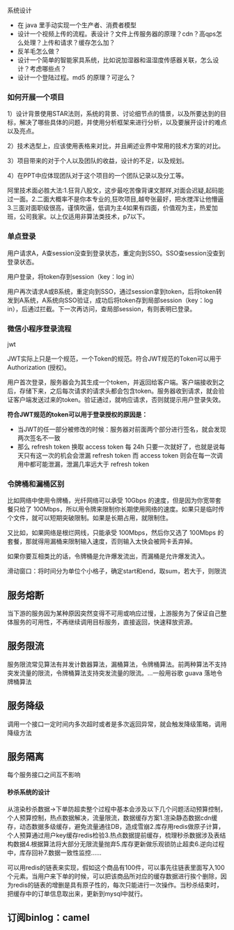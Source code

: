 系统设计

- 在 java 里手动实现一个生产者、消费者模型 
- 设计一个视频上传的流程。表设计？文件上传服务器的原理？cdn？高qps怎么处理？上传和请求？缓存怎么加？ 
- 反羊毛怎么做？ 
- 设计一个简单的智能家具系统，比如说加湿器和温湿度传感器关联，怎么设计？考虑哪些点？ 
- 设计一个登陆过程。md5 的原理？可逆么？

### 如何开展一个项目

1）设计背景使用STAR法则，系统的背景、讨论细节点的情景，以及所要达到的目标，解决了哪些具体的问题，并使用分析框架来进行分析，以及要展开设计的难点以及亮点。

2）技术选型上，应该使用表格来对比，并且阐述业界中常用的技术方案的对比。

3）项目带来的对于个人以及团队的收益，设计的不足，以及规划。

4）在PPT中应体现团队对于这个项目的一个团队记录以及分工等。

阿里技术面必胜大法:1.狂背八股文，这步最吃苦像背课文那样,对面会迟疑,起码能过一面。2.二面大概率不是你本专业的,狂吹项目,越夸张最好，把水搅浑让他懵逼3.三面对面职级很高，谨慎吹逼，低调为主4如果有四面，价值观为主，热爱加班，公司我家。以上仅适用非算法类技术，p7以下。

### 单点登录

用户请求A，A查session没查到登录状态，重定向到SSO。SSO查session没查到登录状态。

用户登录，将token存到session（key：log in）

用户再次请求A或B系统，重定向到SSO，通过session拿到token，后将token转发到A系统，A系统向SSO验证，成功后将token存到局部session（key：log in），后通过拦截。下一次再访问，查局部session，有则表明已登录。

### 微信小程序登录流程

jwt

JWT实际上只是一个规范，一个Token的规范。符合JWT规范的Token可以用于Authorization (授权)。

用户首次登录，服务器会为其生成一个token，并返回给客户端。客户端接收到之后，存储下来，之后每次请求的请求头都会包含token。服务器收到请求，就会验证客户端发送过来的token。验证通过，就响应请求，否则就提示用户登录失效。

**符合JWT规范的token可以用于登录授权的原因是：**

- 当JWT的任一部分被修改的时候：服务器对前面两个部分进行签名，就会发现两次签名不一致
- 那么 refresh token 换取 access token 每 24h 只要一次就好了，也就是说每天只有这一次的机会会泄漏 refresh token
  而 access token 则会在每一次调用中都可能泄漏，泄漏几率远大于 refresh token

### 令牌桶和漏桶区别

比如网络中使用令牌桶，光纤网络可以承受 10Gbps 的速度，但是因为你宽带套餐只给了 100Mbps，所以用令牌来限制你长期使用网络的速度。如果只是临时传个文件，就可以短期突破限制。如果是长期占用，就限制住。

又比如，如果网络是根烂网线，只能承受 100Mbps，然后你又选了 100Mbps 的套餐，那就得用漏桶来限制输入速度，否则输入太快会被网卡丢弃掉。

如果你要互相类比的话，令牌桶是允许爆发流出，而漏桶是允许爆发流入。

滑动窗口：将时间分为单位个小格子，确定start和end，取sum，若大于，则限流

## 服务熔断

当下游的服务因为某种原因突然变得不可用或响应过慢，上游服务为了保证自己整体服务的可用性，不再继续调用目标服务，直接返回，快速释放资源。

## 服务限流

服务限流常见算法有并发计数器算法，漏桶算法，令牌桶算法。前两种算法不支持突发流量的限流，令牌桶算法支持突发流量的限流。…一般用谷歌 guava 落地令牌桶算法

## 服务降级

调用一个接口一定时间内多次超时或者是多次返回异常，就会触发降级策略，调用降级方法

## 服务隔离

每个服务接口之间互不影响

#### 秒杀系统的设计

从渲染秒杀数据->下单防超卖整个过程中基本会涉及以下几个问题活动预算控制，个人预算控制，热点数据解决，流量限流，数据缓存方案1.渲染静态数据cdn缓存，动态数据多级缓存，避免流量通往DB，造成雪崩2.库存用redis做原子计算，个人预算通过用户key缓存redis检验3.热点数据提前缓存，梳理秒杀数据涉及表结构数据4.根据算法将大部分无限流量抛弃5.库存更新做乐观锁防止超卖6.逆向过程中，库存回补7.数据一致性监控......



可以用redis的链表来实现，假如这个商品有100件，可以事先往链表里面写入100个元素。当用户来下单的时候，可以把该商品所对应的缓存数据进行挨个删除，因为redis的链表的增删是具有原子性的，每次只能进行一次操作。当秒杀结束时，把缓存中的订单信息取出来，更新到mysql中就行。

## 订阅binlog：camel







